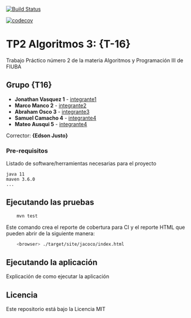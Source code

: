 [![Build Status](https://travis-ci.com/AbrahamOsco/tp2Algo3.svg?branch=master)](https://travis-ci.com/AbrahamOsco/tp2Algo3)

[![codecov](https://codecov.io/gh/fiuba/algo3_proyecto_base_tp2/branch/master/graph/badge.svg)](https://codecov.io/gh/fiuba/algo3_proyecto_base_tp2)



# TP2 Algoritmos 3: {T-16}

Trabajo Práctico número 2 de la materia Algoritmos y Programación III de FIUBA

## Grupo {T16}

* **Jonathan Vasquez 1** - [integrante1](https://github.com/Jonathan-Vasquez)
* **Marco Manco 2** - [integrante2](https://github.com/marco-amm)
* **Abraham Osco 3** - [integrante3](https://github.com/AbrahamOsco)
* **Samuel Camacho 4** - [integrante4](https://github.com/ElBrujas)
* **Mateo Ausqui 5** - [integrante4](https://github.com/Mat-JA)

Corrector: **{Edson Justo}**

### Pre-requisitos

Listado de software/herramientas necesarias para el proyecto

```
java 11
maven 3.6.0
...
```

## Ejecutando las pruebas

```bash
    mvn test
```

Este comando crea el reporte de cobertura para CI y el reporte HTML que pueden abrir de la siguiente manera:

```bash
    <browser> ./target/site/jacoco/index.html
```

## Ejecutando la aplicación

Explicación de como ejecutar la aplicación

## Licencia

Este repositorio está bajo la Licencia MIT
